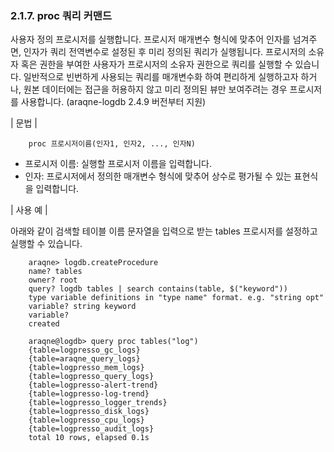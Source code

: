 ### 2.1.7. proc 쿼리 커맨드

사용자 정의 프로시저를 실행합니다. 프로시저 매개변수 형식에 맞추어 인자를 넘겨주면, 인자가 쿼리 전역변수로 설정된 후 미리 정의된 쿼리가 실행됩니다. 프로시저의 소유자 혹은 권한을 부여한 사용자가 프로시저의 소유자 권한으로 쿼리를 실행할 수 있습니다. 일반적으로 빈번하게 사용되는 쿼리를 매개변수화 하여 편리하게 실행하고자 하거나, 원본 데이터에는 접근을 허용하지 않고 미리 정의된 뷰만 보여주려는 경우 프로시저를 사용합니다. (araqne-logdb 2.4.9 버전부터 지원)

\| 문법 \|

~~~~
	proc 프로시저이름(인자1, 인자2, ..., 인자N)
~~~~

 * 프로시저 이름: 실행할 프로시저 이름을 입력합니다.
 * 인자: 프로시저에서 정의한 매개변수 형식에 맞추어 상수로 평가될 수 있는 표현식을 입력합니다.

\| 사용 예 \|

아래와 같이 검색할 테이블 이름 문자열을 입력으로 받는 tables 프로시저를 설정하고 실행할 수 있습니다.

~~~~
	araqne> logdb.createProcedure
	name? tables
	owner? root
	query? logdb tables | search contains(table, $("keyword"))
	type variable definitions in "type name" format. e.g. "string opt"
	variable? string keyword
	variable?
	created
	
	araqne@logdb> query proc tables("log")
	{table=logpresso_gc_logs}
	{table=araqne_query_logs}
	{table=logpresso_mem_logs}
	{table=logpresso_query_logs}
	{table=logpresso-alert-trend}
	{table=logpresso-log-trend}
	{table=logpresso_logger_trends}
	{table=logpresso_disk_logs}
	{table=logpresso_cpu_logs}
	{table=logpresso_audit_logs}
	total 10 rows, elapsed 0.1s
~~~~

